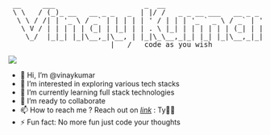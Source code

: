 <pre>
 __     ___                     _  __                                
 \ \   / (_)_ __   __ _ _   _  | |/ /   _ _ __ ___   __ _ _ __       
  \ \ / /| | '_ \ / _` | | | | | ' / | | | '_ ` _ \ / _` | '__|      
   \ V / | | | | | (_| | |_| | | . \ |_| | | | | | | (_| | |         
    \_/  |_|_| |_|\__,_|\__, | |_|\_\__,_|_| |_| |_|\__,_|_|       
                        |___/   code as you wish                              
</pre>
![](https://komarev.com/ghpvc/?username=vinaykumar0410&color=blueviolet&style=flat&abbreviated=true)
- 👋 Hi, I’m @vinaykumar
- 👀 I’m interested in exploring various tech stacks
- 🌱 I’m currently learning full stack technologies
- 💞️ I’m ready to collaborate
- 📫 How to reach me ? Reach out on <em><a href='https://www.linkedin.com/in/vinaykumar0517/'>link</a></em> : Ty🤝🏻
- ⚡ Fun fact: No more fun just code your thoughts

<!---
vinaykumar0410/vinaykumar0410 is a ✨ special ✨ repository because its `README.md` (this file) appears on your GitHub profile.
You can click the Preview link to take a look at your changes.
--->
